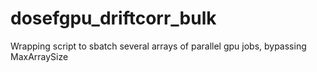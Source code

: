 # dosefgpu_driftcorr_bulk
Wrapping script to sbatch several arrays of parallel gpu jobs, bypassing MaxArraySize
